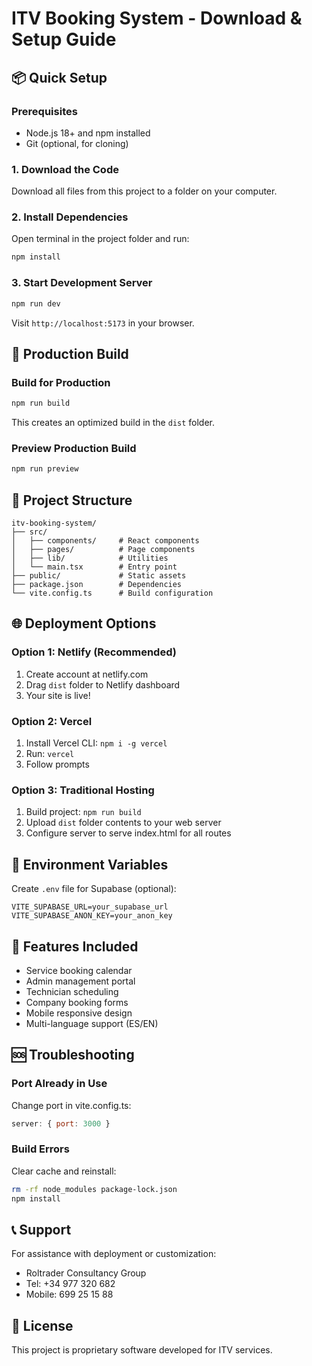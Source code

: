 # ITV Booking System - Download & Setup Guide

## 📦 Quick Setup

### Prerequisites
- Node.js 18+ and npm installed
- Git (optional, for cloning)

### 1. Download the Code
Download all files from this project to a folder on your computer.

### 2. Install Dependencies
Open terminal in the project folder and run:
```bash
npm install
```

### 3. Start Development Server
```bash
npm run dev
```
Visit `http://localhost:5173` in your browser.

## 🚀 Production Build

### Build for Production
```bash
npm run build
```
This creates an optimized build in the `dist` folder.

### Preview Production Build
```bash
npm run preview
```

## 📁 Project Structure
```
itv-booking-system/
├── src/
│   ├── components/     # React components
│   ├── pages/          # Page components
│   ├── lib/            # Utilities
│   └── main.tsx        # Entry point
├── public/             # Static assets
├── package.json        # Dependencies
└── vite.config.ts      # Build configuration
```

## 🌐 Deployment Options

### Option 1: Netlify (Recommended)
1. Create account at netlify.com
2. Drag `dist` folder to Netlify dashboard
3. Your site is live!

### Option 2: Vercel
1. Install Vercel CLI: `npm i -g vercel`
2. Run: `vercel`
3. Follow prompts

### Option 3: Traditional Hosting
1. Build project: `npm run build`
2. Upload `dist` folder contents to your web server
3. Configure server to serve index.html for all routes

## 🔧 Environment Variables
Create `.env` file for Supabase (optional):
```
VITE_SUPABASE_URL=your_supabase_url
VITE_SUPABASE_ANON_KEY=your_anon_key
```

## 📱 Features Included
- Service booking calendar
- Admin management portal
- Technician scheduling
- Company booking forms
- Mobile responsive design
- Multi-language support (ES/EN)

## 🆘 Troubleshooting

### Port Already in Use
Change port in vite.config.ts:
```javascript
server: { port: 3000 }
```

### Build Errors
Clear cache and reinstall:
```bash
rm -rf node_modules package-lock.json
npm install
```

## 📞 Support
For assistance with deployment or customization:
- Roltrader Consultancy Group
- Tel: +34 977 320 682
- Mobile: 699 25 15 88

## 📄 License
This project is proprietary software developed for ITV services.